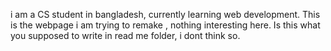 i am a CS student in bangladesh, currently learning web development. This is the webpage i am trying to remake , nothing interesting here. Is this what you supposed to write in read me folder,  i dont think so.
